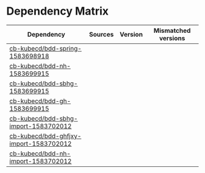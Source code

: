 # Dependency Matrix

Dependency | Sources | Version | Mismatched versions
---------- | ------- | ------- | -------------------
[cb-kubecd/bdd-spring-1583698918](https://github.com/cb-kubecd/bdd-spring-1583698918.git) |  | []() | 
[cb-kubecd/bdd-nh-1583699915](https://github.com/cb-kubecd/bdd-nh-1583699915.git) |  | []() | 
[cb-kubecd/bdd-sbhg-1583699915](https://github.com/cb-kubecd/bdd-sbhg-1583699915.git) |  | []() | 
[cb-kubecd/bdd-gh-1583699915](https://github.com/cb-kubecd/bdd-gh-1583699915.git) |  | []() | 
[cb-kubecd/bdd-sbhg-import-1583702012](https://github.com/cb-kubecd/bdd-sbhg-import-1583702012.git) |  | []() | 
[cb-kubecd/bdd-ghfjxy-import-1583702012](https://github.com/cb-kubecd/bdd-ghfjxy-import-1583702012.git) |  | []() | 
[cb-kubecd/bdd-nh-import-1583702012](https://github.com/cb-kubecd/bdd-nh-import-1583702012.git) |  | []() | 
